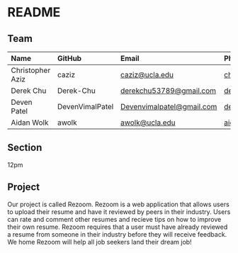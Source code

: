 # README

## Team

| Name             | GitHub          | Email                     | Photo             |
| :--------------- | :-------------- | :------------------------ | :---------------- |
| Christopher Aziz | caziz           | caziz@ucla.edu            | [christopheraziz] |
| Derek Chu        | Derek-Chu       | derekchu53789@gmail.com   | [derekchu]        |
| Deven Patel      | DevenVimalPatel | Devenvimalpatel@gmail.com | [devenpatel]      |
| Aidan Wolk       | awolk           | awolk@ucla.edu            | [aidanwolk]       |

## Section

12pm

## Project

Our project is called Rezoom. Rezoom is a web application that allows users to upload their resume and have it reviewed by peers in their industry. Users can rate and comment other resumes and recieve tips on how to improve their own resume. Rezoom requires that a user must have already reviewed a resume from someone in their industry before they will receive feedback. We home Rezoom will help all job seekers land their dream job!

[devenpatel]: https://avatars1.githubusercontent.com/u/20364643?s=400&v=4
[aidanwolk]: https://avatars1.githubusercontent.com/u/1361715?s=400&v=4
[derekchu]: https://scontent-lax3-1.xx.fbcdn.net/v/t1.0-9/66595988_1053550031508038_1488924260826087424_o.jpg?_nc_cat=100&_nc_oc=AQmdrTNXOk6vC5J-wrB_Yo4vKl_d5OvSWjAyTlGMLNPd2baz5lQBLpHAX589zVO0JxA&_nc_ht=scontent-lax3-1.xx&oh=40eb2ede9b9a126f0e46263ce3fca953&oe=5E3BCD61
[christopheraziz]: https://avatars1.githubusercontent.com/u/18358722?s=460&v=4
